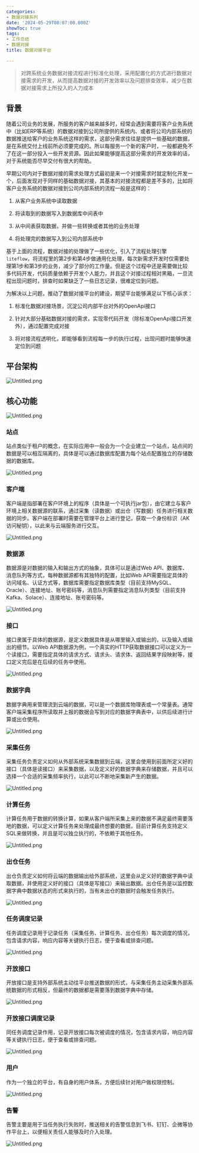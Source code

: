 ```yaml
---
categories:
- 数据对接系列
date: '2024-05-29T08:07:00.000Z'
showToc: true
tags:
- 工作总结
- 数据对接
title: 数据对接平台

---
```




> 对跨系统业务数据对接流程进行标准化处理，采用配置化的方式进行数据对接需求的开发，从而提高数据对接的开发效率以及问题排查效率，减少在数据对接需求上所投入的人力成本

## 背景

随着公司业务的发展，所服务的客户越来越多时，经常会遇到需要将客户业务系统中（比如ERP等系统）的数据对接到公司所提供的系统内、或者将公司内部系统的数据推送给客户的业务系统这样的需求，这部分需求往往是提供一些基础的数据，是在系统交付上线前所必须要完成的。所以每服务一个新的客户时，一般都避免不了在这一部分投入一些开发资源。因此如果能够提高这部分需求的开发效率的话，对于系统能否尽早交付有很大的帮助。

早期公司内对于数据对接的需求处理方式最初是来一个对接需求时就定制化开发一个，后面发现对于同样的基础数据对接，其基本的对接流程都是差不多的，比如将客户业务系统的数据对接到公司内部系统的流程一般是这样的：

1. 从客户业务系统中读取数据

1. 将读取到的数据写入到数据库中间表中

1. 从中间表获取数据，并做一些转换或者其他的业务处理

1. 将处理完的数据写入到公司内部系统中

基于上面的流程，数据对接的处理做了一些优化，引入了流程处理引擎`liteflow`，将流程里的第2步和第4步做通用化处理，每次新需求开发时仅需要处理第1步和第3步的业务，减少了部分的工作量。但是这个过程中还是需要做比较多代码开发，代码质量依赖于开发个人能力，并且这个对接过程相对黑箱，一旦流程出现问题时，排查时如果缺乏了一些日志记录，很难定位到问题。

为解决以上问题，推动了数据对接平台的建设，期望平台能够满足以下核心诉求：

1. 标准化数据对接场景，沉淀公司内部平台对外的OpenApi接口

1. 针对大部分基础数据对接的需求，实现零代码开发（除标准OpenApi接口开发外），通过配置完成对接

1. 将对接流程透明化，即能够看到流程每一步的执行过程，出现问题时能够快速定位到问题

## 平台架构

![Untitled.png](https://raw.githubusercontent.com/linyanbin666/pic/master/notionimg/52/7c/527cebc3c973f506da0fd0e91142f900.png)

## 核心功能

![Untitled.png](https://raw.githubusercontent.com/linyanbin666/pic/master/notionimg/81/22/8122061cde4b601717c7fe2172b9df67.png)

### 站点

站点类似于租户的概念，在实际应用中一般会为一个企业建立一个站点，站点间的数据是可以相互隔离的，具体是可以通过数据库配置为每个站点配置独立的存储数据的数据库。

![Untitled.png](https://raw.githubusercontent.com/linyanbin666/pic/master/notionimg/09/3c/093cd4d553ae270bb87c08a3c988090a.png)

### 客户端

客户端是指部署在客户环境上的程序（具体是一个可执行jar包），由它建立与客户环境上相关数据源的联系，通过采集（读数据）或出仓（写数据）任务进行相关数据的同步。客户端在部署时需要在管理平台上进行登记，获取一个身份标识（AK访问秘钥），以此来与云端服务进行交互。

![Untitled.png](https://raw.githubusercontent.com/linyanbin666/pic/master/notionimg/47/09/47093d14ea7a9e42c1d485587d02855a.png)

### 数据源

数据源是对数据的输入和输出方式的抽象，具体可以是通过Web API、数据库、消息队列等方式，每种数据源都有其独特的配置，比如Web API需要指定具体的访问域名、认证方式等，数据库需要指定数据库类型（目前支持MySQL、Oracle）、连接地址、账号密码等，消息队列需要指定消息队列类型（目前支持Kafka、Solace）、连接地址、账号密码等。

![Untitled.png](https://raw.githubusercontent.com/linyanbin666/pic/master/notionimg/60/13/60132fbcb28dd48739bfdd438ea03d36.png)

### 接口

接口隶属于具体的数据源，是定义数据具体是从哪里输入或输出的，以及输入或输出的细节。以Web API数据源为例，一个真实的HTTP获取数据接口可以定义为一个读接口，需要指定具体的请求方式、请求头、请求体、返回结果字段映射等，接口定义完后是在后续的任务中使用。

![Untitled.png](https://raw.githubusercontent.com/linyanbin666/pic/master/notionimg/b9/ed/b9ed28b60a986a3580ad659d9e70b10c.png)

### 数据字典

数据字典用来管理流到云端的数据，可以是一个数据库物理表或一个常量表。通常客户端采集程序所读取并上报的数据会写到对应的数据字典表中，以供后续进行计算或出仓使用。

![Untitled.png](https://raw.githubusercontent.com/linyanbin666/pic/master/notionimg/cb/fe/cbfeaa5bebc6e9d6e89a8bb1bb64cc11.png)

### 采集任务

采集任务负责定义如何从外部系统采集数据到云端，这里会使用到前面所定义好的接口（具体是读接口）来采集数据，以及定义好的数据字典来存储数据，并且可以选择一个合适的采集频率执行，以此可以不断地采集新产生的数据。

![Untitled.png](https://raw.githubusercontent.com/linyanbin666/pic/master/notionimg/1c/94/1c94d024221be4361e9b8047a986df47.png)

### 计算任务

计算任务用于数据的转换计算，如果从客户端所采集上来的数据不满足最终需要落地的数据，可以定义计算任务来处理成最终想要的数据，目前计算任务支持定义SQL来做转换，并且是可以独立执行的，不依赖于其他任务。

![Untitled.png](https://raw.githubusercontent.com/linyanbin666/pic/master/notionimg/50/4b/504b81ba381d09f10456a34066e397d9.png)

### 出仓任务

出仓负责定义如何将云端的数据输出给外部系统，这里会从定义好的数据字典中读取数据，并使用定义好的接口（具体是写接口）来输出数据。出仓任务是以监控数据字典中数据状态的形式来执行的，当有未出仓的数据时会触发任务执行。

![Untitled.png](https://raw.githubusercontent.com/linyanbin666/pic/master/notionimg/a6/27/a6272ce57f74366cbdbcc2a6507d0dfd.png)

### 任务调度记录

任务调度记录用于记录任务（采集任务、计算任务、出仓任务）每次调度的情况，包含请求内容，响应内容等关键执行日志，便于查看或排查问题。

![Untitled.png](https://raw.githubusercontent.com/linyanbin666/pic/master/notionimg/22/ef/22effcf7db9d9fda6508cd426374122c.png)

### 开放接口

开放接口是⽀持外部系统主动往平台推送数据的形式，与采集任务主动采集外部系统数据的形式相反，但最终的数据都是需要落到数据字典中存储。

![Untitled.png](https://raw.githubusercontent.com/linyanbin666/pic/master/notionimg/a0/8d/a08d40b74c5fc6db3c8af22a323c6436.png)

### 开放接口调度记录

同任务调度记录作用，记录开放接⼝每次被调度的情况，包含请求内容，响应内容等关键执行日志，便于查看或排查问题。

![Untitled.png](https://raw.githubusercontent.com/linyanbin666/pic/master/notionimg/a7/d3/a7d3375e6d0fc641d26a2a90213aa553.png)

### 用户

作为一个独立的平台，有自身的用户体系，方便后续针对用户做权限控制。

![Untitled.png](https://raw.githubusercontent.com/linyanbin666/pic/master/notionimg/f3/84/f384e9652ac004d613d80320dae1491d.png)

### 告警

告警主要是用于当任务执⾏失败时，推送相关的告警信息到⻜书、钉钉、企微等协作平台上，以便相关责任人能够及时介入处理。

![Untitled.png](https://raw.githubusercontent.com/linyanbin666/pic/master/notionimg/5d/6b/5d6b2c51aaa89207415b65532bad0476.png)


